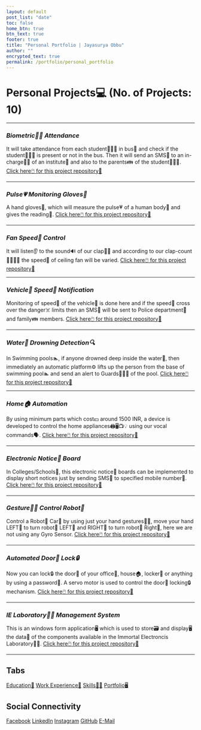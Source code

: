 ```yaml
---
layout: default
post_list: "date"
toc: false
home_btn: true
btn_text: true
footer: true
title: "Personal Portfolio | Jayasurya Obbu"
author: ""
encrypted_text: true
permalink: /portfolio/personal_portfolio
---
```


# **Personal Projects💻 (No. of Projects: 10)**

***
### _Biometric🖐🏽 Attendance_

It will take attendance from each student👨🏻‍🎓 in bus🚌 and check if the student👨🏻‍🎓 is present or not in the bus. Then it will send an SMS📱 to an in-charge👨‍💼 of an institute🏫 and also to the parents👪 of the student👨🏻‍🎓.
[Click here🖱️ for this project repository📂](https://github.com/mr-circuit/Biometric-Attendence-System)

***
### _Pulse💗 Monitoring Gloves🧤_

A hand gloves🧤, which will measure the pulse💗 of a human body🧍 and gives the reading📄.
[Click here🖱️ for this project repository📂](https://github.com/mr-circuit/Pulse-Monitoring-Gloves)

***
### _Fan Speed💨 Control_

It will listen👂 to the sound🔊 of our clap👏🏻 and according to our clap-count👏🏻👏🏻 the speed💨 of ceiling fan will be varied.
[Click here🖱️ for this project repository📂](https://github.com/mr-circuit/Fan-Speed-Controlling-using-Clap-Sound)

***
### _Vehicle🚗 Speed💨 Notification_

Monitoring of speed💨 of the vehicle🚗 is done here and if the speed💨 cross over the danger☠️ limits then an SMS📱 will be sent to Police department👮 and family👪 members.
[Click here🖱️ for this project repository📂](https://github.com/mr-circuit/Vehicle-Speed-Detection)

***
### _Water🌊 Drowning Detection🔍_

In Swimming pools🏊, if anyone drowned deep inside the water🌊, then immediately an automatic platform⚙️ lifts up the person from the base of swimming pool🏊 and send an alert to Guards💂🏻‍♂️ of the pool.
[Click here🖱️ for this project repository📂](https://github.com/mr-circuit/Water-Drowning-Detection-System)

***
### _Home🏠 Automation_

By using minimum parts which cost💵 around 1500 INR, a device is developed to control the home appliances🖨️🖥️📺💡 using our vocal commands🗣️.
[Click here🖱️ for this project repository📂](https://github.com/mr-circuit/Home-Automation-using-Vocal-commands)

***
### _Electronic Notice📌 Board_

In Colleges/Schools🏫, this electronic notice📌 boards can be implemented to display short notices just by sending SMS📱 to specified mobile number📱.
[Click here🖱️ for this project repository📂](https://github.com/mr-circuit/Electronic-Notice-Board)

***
### _Gesture🙆‍♂️ Control Robot🤖_

Control a Robot🤖 Car🚗 by using just your hand gestures🙆‍♂️, move your hand LEFT🤛 to turn robot🤖 LEFT🤛 and RIGHT🤜 to turn robot🤖 Right🤜, here we are not using any Gyro Sensor.
[Click here🖱️ for this project repository📂](https://github.com/mr-circuit/Gesture_Control_Robot_without_Gyro_Sensor)

***
### _Automated Door🚪 Lock🔒_

Now you can lock🔒 the door🚪 of your office🏢, house🏠, locker🧳 or anything by using a password🔑. A servo motor is used to control the door🚪 locking🔒 mechanism.
[Click here🖱️ for this project repository📂](https://github.com/mr-circuit/Automated_Door_Lock)

***
### _IE Laboratory👨‍🔬 Management System_

This is an windows form application🖥️ which is used to store🗃️ and display🖥️ the data📃 of the components available in the Immortal Electroncis Laboratory👨‍🔬.
[Click here🖱️ for this project repository📂](https://github.com/mr-circuit/IE_Laboratory_Management_System)

***
## Tabs

[Education📖](education.md) [Work Experience💼](work-experience.md) [Skills🤹🏼](skills.md) [Portfolio🖥️](portfolio.md)

## Social Connectivity

[Facebook](https://www.facebook.com/jayasurya.obbu/) [LinkedIn](https://www.linkedin.com/in/jayasurya-obbu/) [Instagram](https://www.instagram.com/mr__circuit/) [GitHub](https://github.com/mr-circuit) [E-Mail]( mailto:hello@jayasurya.me)